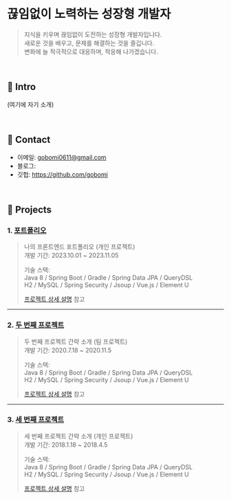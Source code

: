 # 끊임없이 노력하는 성장형 개발자
>지식을 키우며 끊임없이 도전하는 성장형 개발자입니다.</br>
>새로운 것을 배우고, 문제를 해결하는 것을 즐깁니다.</br>
>변화에 늘 적극적으로 대응하며, 적응해 나가겠습니다.
</br>

## :pushpin: Intro
(여기에 자기 소개)

</br>

## :pushpin: Contact
- 이메일: gobomi0611@gmail.com
- 블로그: 
- 깃헙: https://github.com/gobomi

</br>

## :pushpin: Projects
### 1. [포트폴리오](https://github.com/pyth1007/Dolbom)
>나의 프론트엔드 포트폴리오 (개인 프로젝트)  
>개발 기간: 2023.10.01 ~ 2023.11.05  
>  
>기술 스택:  
>Java 8 / Spring Boot / Gradle / Spring Data JPA / QueryDSL  
>H2 / MySQL / Spring Security / Jsoup / Vue.js / Element U  
>  
>[프로젝트 상세 설명](https://github.com/pyth1007/Dolbom) 참고

---

### 2. [두 번째 프로젝트](https://github.com/JungHyung2/gitio.io)
>두 번째 프로젝트 간략 소개  (팀 프로젝트)  
>개발 기간: 2020.7.18 ~ 2020.11.5  
>  
>기술 스택:  
>Java 8 / Spring Boot / Gradle / Spring Data JPA / QueryDSL  
>H2 / MySQL / Spring Security / Jsoup / Vue.js / Element U  
>  
>[프로젝트 상세 설명](https://github.com/JungHyung2/gitio.io) 참고

---

### 3. [세 번째 프로젝트](https://github.com/JungHyung2/gitio.io)
>세 번째 프로젝트 간략 소개  (개인 프로젝트)  
>개발 기간: 2018.1.18 ~ 2018.4.5  
>  
>기술 스택:  
>Java 8 / Spring Boot / Gradle / Spring Data JPA / QueryDSL  
>H2 / MySQL / Spring Security / Jsoup / Vue.js / Element U  
>  
>[프로젝트 상세 설명](https://github.com/JungHyung2/gitio.io) 참고
